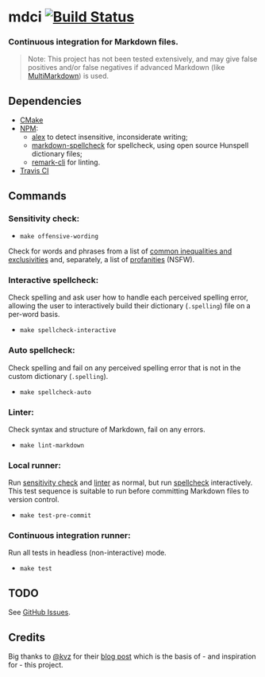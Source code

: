 # mdci [![Build Status](https://travis-ci.org/stvhwrd/mdci.svg?branch=master)](https://travis-ci.org/stvhwrd/mdci)

### Continuous integration for Markdown files.

> Note: This project has not been tested extensively, and may give false positives and/or false negatives if advanced Markdown (like [MultiMarkdown](https://github.com/fletcher/MultiMarkdown-6)) is used.

## Dependencies

* [CMake](https://cmake.org/)
* [NPM](https://www.npmjs.com/):
    - [alex](https://www.npmjs.com/package/alex) to detect insensitive, inconsiderate writing;
    - [markdown-spellcheck](https://www.npmjs.com/package/markdown-spellcheck) for spellcheck, using open source Hunspell dictionary files;
    - [remark-cli](https://www.npmjs.com/package/remark-cli) for linting.
* [Travis CI](https://travis-ci.org)

## Commands

### Sensitivity check:

* `make offensive-wording`

Check for words and phrases from a list of [common inequalities and exclusivities](https://github.com/retextjs/retext-equality/blob/master/rules.md) and, separately, a list of [profanities](https://github.com/retextjs/retext-profanities/blob/master/rules.md) (NSFW).

### Interactive spellcheck:

Check spelling and ask user how to handle each perceived spelling error, allowing the user to interactively build their dictionary (`.spelling`) file on a per-word basis.

* `make spellcheck-interactive`

### Auto spellcheck:

Check spelling and fail on any perceived spelling error that is not in the custom dictionary (`.spelling`).

* `make spellcheck-auto`

### Linter:

Check syntax and structure of Markdown, fail on any errors.

* `make lint-markdown`

### Local runner:

Run [sensitivity check](#sensitivity-check) and [linter](#linter) as normal, but run [spellcheck](#interactive-spellcheck) interactively.  This test sequence is suitable to run before committing Markdown files to version control.

* `make test-pre-commit`

### Continuous integration runner:

Run all tests in headless (non-interactive) mode.

* `make test`

## TODO
See [GitHub Issues](https://github.com/stvhwrd/mdci/issues).

## Credits

Big thanks to [@kvz](https://github.com/kvz) for their [blog post](https://kvz.io/blog/2015/09/16/watch-your-language/) which is the basis of - and inspiration for - this project.
